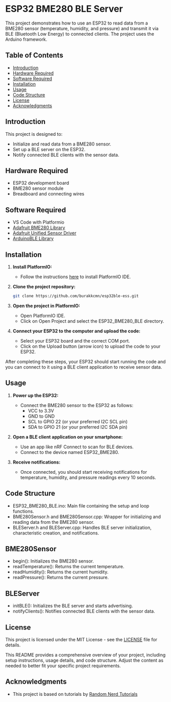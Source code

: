 # ESP32 BME280 BLE Server

This project demonstrates how to use an ESP32 to read data from a BME280 sensor (temperature, humidity, and pressure) and transmit it via BLE (Bluetooth Low Energy) to connected clients. The project uses the Arduino framework.

## Table of Contents
- [Introduction](#introduction)
- [Hardware Required](#hardware-required)
- [Software Required](#software-required)
- [Installation](#installation)
- [Usage](#usage)
- [Code Structure](#code-structure)
- [License](#license)
- [Acknowledgments](#acknowledgments)

## Introduction

This project is designed to:
- Initialize and read data from a BME280 sensor.
- Set up a BLE server on the ESP32.
- Notify connected BLE clients with the sensor data.

## Hardware Required

- ESP32 development board
- BME280 sensor module
- Breadboard and connecting wires

## Software Required

- VS Code with Platformio
- [Adafruit BME280 Library](https://github.com/adafruit/Adafruit_BME280_Library)
- [Adafruit Unified Sensor Driver](https://github.com/adafruit/Adafruit_Sensor)
- [ArduinoBLE Library](https://github.com/espressif/arduino-esp32/tree/master/libraries/BLE)

## Installation

1. **Install PlatformIO:**
   - Follow the instructions [here](https://platformio.org/install) to install PlatformIO IDE.

2. **Clone the project repository:**
   ```bash
   git clone https://github.com/burakkcmn/esp32ble-ess.git

3. **Open the project in PlatformIO:**

    - Open PlatformIO IDE.
    - Click on Open Project and select the ESP32_BME280_BLE directory.

4. **Connect your ESP32 to the computer and upload the code:**

    - Select your ESP32 board and the correct COM port.
    - Click on the Upload button (arrow icon) to upload the code to your ESP32.

After completing these steps, your ESP32 should start running the code and you can connect to it using a BLE client application to receive sensor data.

## Usage
1. **Power up the ESP32:**

    - Connect the BME280 sensor to the ESP32 as follows:
        - VCC to 3.3V
        - GND to GND
        - SCL to GPIO 22 (or your preferred I2C SCL pin)
        - SDA to GPIO 21 (or your preferred I2C SDA pin)
2. **Open a BLE client application on your smartphone:**

    - Use an app like nRF Connect to scan for BLE devices.
    - Connect to the device named ESP32_BME280.

3. **Receive notifications:**

    - Once connected, you should start receiving notifications for temperature, humidity, and pressure readings every 10 seconds.

## Code Structure
- ESP32_BME280_BLE.ino: Main file containing the setup and loop functions.
- BME280Sensor.h and BME280Sensor.cpp: Wrapper for initializing and reading data from the BME280 sensor.
- BLEServer.h and BLEServer.cpp: Handles BLE server initialization, characteristic creation, and notifications.

## BME280Sensor
- begin(): Initializes the BME280 sensor.
- readTemperature(): Returns the current temperature.
- readHumidity(): Returns the current humidity.
- readPressure(): Returns the current pressure.

## BLEServer
- initBLE(): Initializes the BLE server and starts advertising.
- notifyClients(): Notifies connected BLE clients with the sensor data.

## License
This project is licensed under the MIT License - see the [LICENSE](LICENSE) file for details.

This README provides a comprehensive overview of your project, including setup instructions, usage details, and code structure. Adjust the content as needed to better fit your specific project requirements.

## Acknowledgments

- This project is based on tutorials by [Random Nerd Tutorials](https://RandomNerdTutorials.com/)

